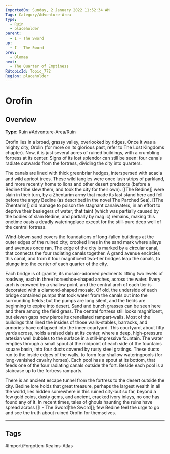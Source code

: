 ```yaml
---
ImportedOn: Sunday, 2 January 2022 11:52:34 AM
Tags: Category/Adventure-Area
Type:
  - Ruin
  - placeholder
parent:
  - I - The Sword
up:
  - I - The Sword
prev:
  - Olomaa
next:
  - The Quarter of Emptiness
RWtopicId: Topic_772
Region: placeholder
---
```

# Orofin
## Overview
**Type**: Ruin
#Adventure-Area/Ruin

Orofin lies in a broad, grassy valley, overlooked by ridges. Once it was a mighty city, Orolin (for more on its glorious past, refer to The Lost Kingdoms chapter). Now, it is just several acres of ruined buildings, with a crumbling fortress at its center. Signs of its lost splendor can still be seen: four canals radiate outwards from the fortress, dividing the city into quarters.

The canals are lined with thick greenbriar hedges, interspersed with acacia and wild apricot trees. These wild tangles were once lush strips of parkland, and more recently home to lions and other desert predators (before a Bedine tribe slew them, and took the city for their own). [[The Bedine]] were slain in their turn, by a Zhentarim army that made its last stand here and fell before the angry Bedine (as described in the novel The Parched Sea). [[The Zhentarim]] did manage to poison the stagnant canalwaters, in an effort to deprive their besiegers of water; that taint (which was partially caused by the bodies of slain Bedine, and partially by mag ic) remains, making this onetime oasis a deadly wateringplace except for the still-pure deep well of the central fortress.

Wind-blown sand covers the foundations of long-fallen buildings at the outer edges of the ruined city; crooked lines in the sand mark where alleys and avenues once ran. The edge of the city is marked by a circular canal, that connects the four radiating canals together. A grand avenue encircles this canal, and from it four magnificent two-tier bridges leap the canals, to plunge into the center of each quarter of the city.

Each bridge is of granite, its mosaic-adorned pediments lifting two levels of roadway, each in three horseshoe-shaped arches, across the water. Every arch is crowned by a shallow point, and the central arch of each tier is decorated with a diamond-shaped mosaic. Of old, the underside of each bridge contained pumps that took water from the canals out into the surrounding fields; but the pumps are long silent, and the fields are beginning to expire into desert. Sand and bunch grasses can be seen here and there among the field grass. The central fortress still looks magnificent, but eleven gaps now pierce its crenellated rampart-walls. Most of the buildings that lined the insides of those walls-stables, barracks, and armories-have collapsed into the inner courtyard. This courtyard, about fifty yards across, holds a raised dais at its center, where a deep, high-pressure artesian well bubbles to the surface in a still-impressive fountain. The water empties through a small spout at the midpoint of each side of the fountains square basin, into four ducts covered by rusty steel gratings. These ducts run to the inside edges of the walls, to form four shallow wateringpools (for long-vanished cavalry horses). Each pool has a spout at its bottom, that feeds one of the four radiating canals outside the fort. Beside each pool is a staircase up to the fortress ramparts.

There is an ancient escape tunnel from the fortress to the desert outside the city. Bedine lore holds that great treasure, perhaps the largest wealth in all the world, lies hidden somewhere in this ruined city-but so far, beyond a few gold coins, dusty gems, and ancient, cracked ivory inlays, no one has found any of it. In recent times, tales of ghouls haunting the ruins have spread across [[I - The Sword|the Sword]]; few Bedine feel the urge to go and see the truth about ruined Orofin for themselves.


---
## Tags
#Import/Forgotten-Realms-Atlas

